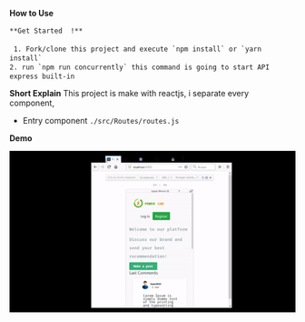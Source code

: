 **How to Use**

	**Get Started  !**
	
	 1. Fork/clone this project and execute `npm install` or `yarn install`
	2. run `npm run concurrently` this command is going to start API express built-in
**Short Explain**
This project is make with reactjs, i separate every component,

 - Entry component `./src/Routes/routes.js`
 
  **Demo**
  
![VIEW POSTS]( https://raw.githubusercontent.com/jetobe95/Powercar/master/imagenes/demo.gif)

